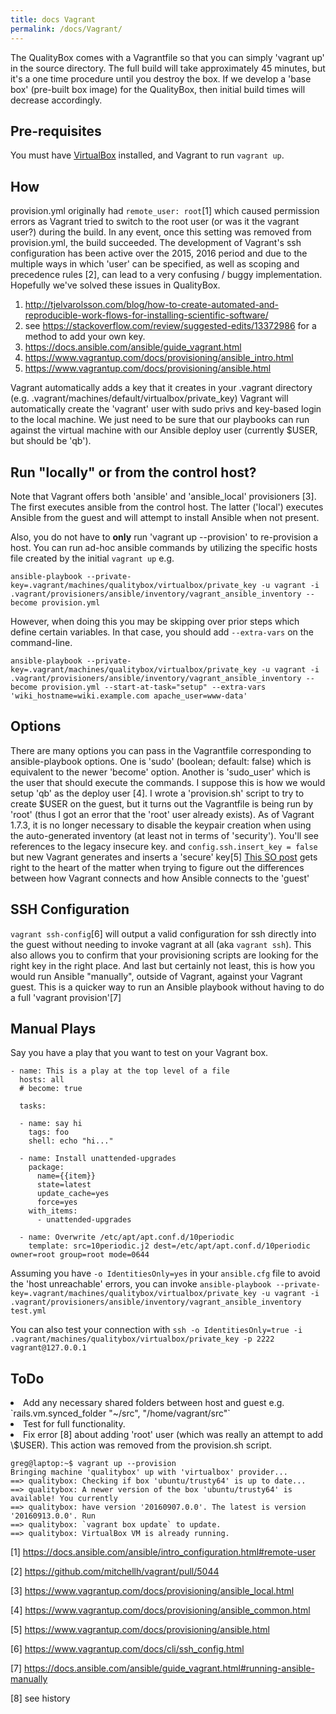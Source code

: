 ```yaml
---
title: docs Vagrant
permalink: /docs/Vagrant/
---
```


The QualityBox comes with a Vagrantfile so that you can simply 'vagrant up' in the source directory. The full build will take approximately 45 minutes, but it's a one time procedure until you destroy the box.  If we develop a 'base box' (pre-built box image) for the QualityBox, then initial build times will decrease accordingly.


Pre-requisites
--------------

You must have [VirtualBox](https://freephile.org/wiki/VirtualBox "wikilink") installed, and Vagrant to run `vagrant up`.

How
---

provision.yml originally had `remote_user: root`[1] which caused permission errors as Vagrant tried to switch to the root user (or was it the vagrant user?) during the build. In any event, once this setting was removed from provision.yml, the build succeeded. The development of Vagrant's ssh configuration has been active over the 2015, 2016 period and due to the multiple ways in which 'user' can be specified, as well as scoping and precedence rules [2], can lead to a very confusing / buggy implementation. Hopefully we've solved these issues in QualityBox.

1.  <http://tjelvarolsson.com/blog/how-to-create-automated-and-reproducible-work-flows-for-installing-scientific-software/>
2.  see <https://stackoverflow.com/review/suggested-edits/13372986> for a method to add your own key.
3.  <https://docs.ansible.com/ansible/guide_vagrant.html>
4.  <https://www.vagrantup.com/docs/provisioning/ansible_intro.html>
5.  <https://www.vagrantup.com/docs/provisioning/ansible.html>

Vagrant automatically adds a key that it creates in your .vagrant directory (e.g. .vagrant/machines/default/virtualbox/private_key) Vagrant will automatically create the 'vagrant' user with sudo privs and key-based login to the local machine. We just need to be sure that our playbooks can run against the virtual machine with our Ansible deploy user (currently \$USER, but should be 'qb').

Run "locally" or from the control host?
---------------------------------------

Note that Vagrant offers both 'ansible' and 'ansible_local' provisioners [3]. The first executes ansible from the control host. The latter ('local') executes Ansible from the guest and will attempt to install Ansible when not present.

Also, you do not have to **only** run 'vagrant up --provision' to re-provision a host. You can run ad-hoc ansible commands by utilizing the specific hosts file created by the initial `vagrant up` e.g.

    ansible-playbook --private-key=.vagrant/machines/qualitybox/virtualbox/private_key -u vagrant -i .vagrant/provisioners/ansible/inventory/vagrant_ansible_inventory --become provision.yml

However, when doing this you may be skipping over prior steps which define certain variables. In that case, you should add `--extra-vars` on the command-line.

    ansible-playbook --private-key=.vagrant/machines/qualitybox/virtualbox/private_key -u vagrant -i .vagrant/provisioners/ansible/inventory/vagrant_ansible_inventory --become provision.yml --start-at-task="setup" --extra-vars 'wiki_hostname=wiki.example.com apache_user=www-data'

Options
-------

There are many options you can pass in the Vagrantfile corresponding to ansible-playbook options. One is 'sudo' (boolean; default: false) which is equivalent to the newer 'become' option. Another is 'sudo_user' which is the user that should execute the commands. I suppose this is how we would setup 'qb' as the deploy user [4]. I wrote a 'provision.sh' script to try to create \$USER on the guest, but it turns out the Vagrantfile is being run by 'root' (thus I got an error that the 'root' user already exists). As of Vagrant 1.7.3, it is no longer necessary to disable the keypair creation when using the auto-generated inventory (at least not in terms of 'security'). You'll see references to the legacy insecure key. and `config.ssh.insert_key = false` but new Vagrant generates and inserts a 'secure' key[5] [This SO post](https://stackoverflow.com/questions/32748585/ssh-into-a-vagrant-machine-with-ansible) gets right to the heart of the matter when trying to figure out the differences between how Vagrant connects and how Ansible connects to the 'guest'

SSH Configuration
-----------------

`vagrant ssh-config`[6] will output a valid configuration for ssh directly into the guest without needing to invoke vagrant at all (aka `vagrant ssh`). This also allows you to confirm that your provisioning scripts are looking for the right key in the right place. And last but certainly not least, this is how you would run Ansible "manually", outside of Vagrant, against your Vagrant guest. This is a quicker way to run an Ansible playbook without having to do a full 'vagrant provision'[7]

Manual Plays
------------

Say you have a play that you want to test on your Vagrant box.

~~~~ {.yaml}
- name: This is a play at the top level of a file
  hosts: all
  # become: true

  tasks:

  - name: say hi
    tags: foo
    shell: echo "hi..."

  - name: Install unattended-upgrades
    package:
      name={{item}}
      state=latest
      update_cache=yes
      force=yes
    with_items:
      - unattended-upgrades

  - name: Overwrite /etc/apt/apt.conf.d/10periodic
    template: src=10periodic.j2 dest=/etc/apt/apt.conf.d/10periodic owner=root group=root mode=0644
~~~~

Assuming you have `-o IdentitiesOnly=yes` in your `ansible.cfg` file to avoid the 'host unreachable' errors, you can invoke `ansible-playbook --private-key=.vagrant/machines/qualitybox/virtualbox/private_key -u vagrant -i .vagrant/provisioners/ansible/inventory/vagrant_ansible_inventory test.yml`

You can also test your connection with `ssh -o IdentitiesOnly=true -i .vagrant/machines/qualitybox/virtualbox/private_key -p 2222 vagrant@127.0.0.1`

ToDo
----

<li>
 Add any necessary shared folders between host and guest e.g. `rails.vm.synced_folder "~/src", "/home/vagrant/src"`

<li>
Test for full functionality.

<li>
 Fix error [8] about adding 'root' user (which was really an attempt to add \$USER). This action was removed from the provision.sh script.

    greg@laptop:~$ vagrant up --provision
    Bringing machine 'qualitybox' up with 'virtualbox' provider...
    ==> qualitybox: Checking if box 'ubuntu/trusty64' is up to date...
    ==> qualitybox: A newer version of the box 'ubuntu/trusty64' is available! You currently
    ==> qualitybox: have version '20160907.0.0'. The latest is version '20160913.0.0'. Run
    ==> qualitybox: `vagrant box update` to update.
    ==> qualitybox: VirtualBox VM is already running.

</ol>

[1] <https://docs.ansible.com/ansible/intro_configuration.html#remote-user>

[2] <https://github.com/mitchellh/vagrant/pull/5044>

[3] <https://www.vagrantup.com/docs/provisioning/ansible_local.html>

[4] <https://www.vagrantup.com/docs/provisioning/ansible_common.html>

[5] <https://www.vagrantup.com/docs/provisioning/ansible.html>

[6] <https://www.vagrantup.com/docs/cli/ssh_config.html>

[7] <https://docs.ansible.com/ansible/guide_vagrant.html#running-ansible-manually>

[8] see history